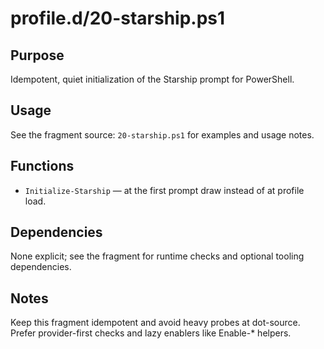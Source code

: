 profile.d/20-starship.ps1
=========================

Purpose
-------
Idempotent, quiet initialization of the Starship prompt for PowerShell.

Usage
-----
See the fragment source: `20-starship.ps1` for examples and usage notes.

Functions
---------
- `Initialize-Starship` — at the first prompt draw instead of at profile load.

Dependencies
------------
None explicit; see the fragment for runtime checks and optional tooling dependencies.

Notes
-----
Keep this fragment idempotent and avoid heavy probes at dot-source. Prefer provider-first checks and lazy enablers like Enable-* helpers.
